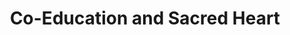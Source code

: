 ---
  title: Co-Education and Sacred Heart
  description: Marists, Holy Family Sisters and Ursuline Sisters combine in Sacred Heart College.
  latitude: -26.1731
  longitude: 28.0754
  cards:
    - poi-028-card-001.md
    - poi-028-card-002.md
    - poi-028-card-003.md
    - poi-028-card-004.md
    - poi-028-card-005.md
    - poi-028-card-006.md
---